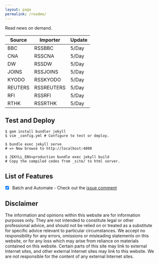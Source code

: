 ```yaml
---
layout: page
permalink: /readme/
---
```


Read news on demand.

| Source | Importer  | Update |
| ------ | --------- | ------ |
| BBC    | RSSBBC    | 5/Day  |
| CNA    | RSSCNA    | 5/Day  |
| DW     | RSSDW     | 5/Day  |
| JOINS  | RSSJOINS  | 5/Day  |
| KYODO  | RSSKYODO  | 5/Day  |
| REUTERS| RSSREUTERS| 5/Day  |
| RFI    | RSSRFI    | 5/Day  |
| RTHK   | RSSRTHK   | 5/Day  |

## Test and Deploy

```
$ gem install bundler jekyll 
$ vim _config.yml # Configure to test or deploy.

$ bundle exec jekyll serve
# => Now browse to http://localhost:4000

$ JEKYLL_ENV=production bundle exec jekyll build
# Copy the compiled codes from _site/ to html server.
```

## List of Features

- [x] Batch and Automate - Check out the [issue comment](https://github.com/agorahub/news0/issues/1#issuecomment-597540617)

## Disclaimer

The information and opinions within this website are for information purposes only. They are not intended to constitute legal or other professional advice, and should not be relied on or treated as a substitute for specific advice relevant to particular circumstances. We accept no responsibility for any errors, omissions or misleading statements on this website, or for any loss which may arise from reliance on materials contained on this website. Certain parts of this site may link to external Internet sites, and other external Internet sites may link to this website. We are not responsible for the content of any external Internet sites.

